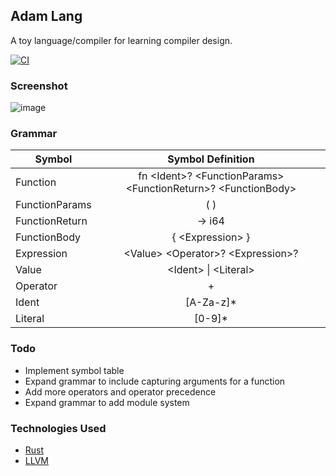 ## Adam Lang

A toy language/compiler for learning compiler design.

[![CI](https://github.com/Ajetski/s1mple/actions/workflows/ci.yml/badge.svg)](https://github.com/Ajetski/s1mple/actions/workflows/ci.yml)

### Screenshot

![image](https://user-images.githubusercontent.com/45019515/158074087-26832364-49ab-4844-bebd-edc8bc7d4240.png)

### Grammar

| Symbol         |                        Symbol Definition                         |
| -------------- | :---------------------------------------------------------------: |
| Function       | fn \<Ident>? \<FunctionParams> \<FunctionReturn>? \<FunctionBody> |
| FunctionParams |                                ( )                                |
| FunctionReturn |                              -> i64                               |
| FunctionBody   |                        { \<Expression\> }                         |
| Expression     |               \<Value> \<Operator>? \<Expression>?                |
| Value          |                      \<Ident> \| \<Literal>                       |
| Operator       |                                 +                                 |
| Ident          |                             [A-Za-z]*                             |
| Literal        |                              [0-9]*                               |

### Todo 

* Implement symbol table
* Expand grammar to include capturing arguments for a function
* Add more operators and operator precedence
* Expand grammar to add module system

### Technologies Used

* [Rust](https://www.rust-lang.org/)
* [LLVM](https://www.rust-lang.org/)
